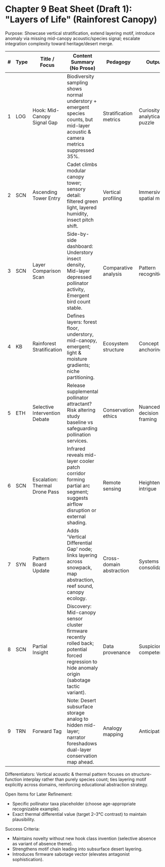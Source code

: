 # Chapter 9 Beat Sheet (Draft 1): "Layers of Life" (Rainforest Canopy)
Purpose: Showcase vertical stratification, extend layering motif, introduce anomaly via missing mid-canopy acoustic/species signal; escalate integration complexity toward heritage/desert merge.

| # | Type | Title / Focus | Content Summary (No Prose) | Pedagogy | Output | Continuity / Notes |
|---|------|---------------|----------------------------|----------|--------|--------------------|
|1|LOG|Hook: Mid-Canopy Signal Gap| Biodiversity sampling shows normal understory + emergent species counts, but mid-layer acoustic & camera metrics suppressed 35%. | Stratification metrics | Curiosity + analytical puzzle | Completes hook variety progression (selective layer absence) |
|2|SCN|Ascending Tower Entry| Cadet climbs modular canopy tower; sensory detail: filtered green light, layered humidity, insect pitch shift. | Vertical profiling | Immersive spatial model | Mirrors reef sound layering contrast Ch5 |
|3|SCN|Layer Comparison Scan| Side-by-side dashboard: Understory insect density, Mid-layer depressed pollinator activity, Emergent bird count stable. | Comparative analysis | Pattern recognition | Reinforces 'repetition with variation' pedagogy |
|4|KB|Rainforest Stratification| Defines layers: forest floor, understory, mid-canopy, emergent; light & moisture gradients; niche partitioning. | Ecosystem structure | Concept anchoring | Layer motif bridging to seismic stratigraphy later |
|5|ETH|Selective Intervention Debate| Release supplemental pollinator attractant? Risk altering study baseline vs safeguarding pollination services. | Conservation ethics | Nuanced decision framing | Parallel to reef intervention (Ch5) escalation |
|6|SCN|Escalation: Thermal Drone Pass| Infrared reveals mid-layer cooler patch corridor forming partial arc segment; suggests airflow disruption or external shading. | Remote sensing | Heightened intrigue | Arc motif subtle reinforcement without overexposure |
|7|SYN|Pattern Board Update| Adds 'Vertical Differential Gap' node; links layering across snowpack, map abstraction, reef sound, canopy ecology. | Cross-domain abstraction | Systems consolidation | Preps conceptual leap to subsurface desert layer (Ch10) |
|8|SCN|Partial Insight| Discovery: Mid-canopy sensor cluster firmware recently rolled back; potential forced regression to hide anomaly origin (sabotage tactic variant). | Data provenance | Suspicion + competence | Introduces firmware manipulation tactic |
|9|TRN|Forward Tag| Note: Desert subsurface storage analog to hidden mid-layer; narrator foreshadows dual-layer conservation map ahead. | Analogy mapping | Anticipation | Bridges to merged Sahara/Qanat chapter |

Differentiators: Vertical acoustic & thermal pattern focuses on structure-function interplay rather than purely species count; ties layering motif explicitly across domains, reinforcing educational abstraction strategy.

Open Items for Later Refinement:
- Specific pollinator taxa placeholder (choose age-appropriate recognizable example).
- Exact thermal differential value (target 2–3°C contrast) to maintain plausibility.

Success Criteria:
- Maintains novelty without new hook class invention (selective absence as variant of absence theme).
- Strengthens motif chain leading into subsurface desert layering.
- Introduces firmware sabotage vector (elevates antagonist sophistication).
